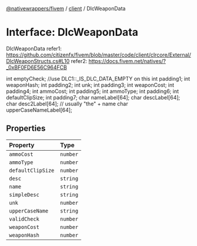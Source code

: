 [@nativewrappers/fivem](../../README.md) / [client](../README.md) / DlcWeaponData

# Interface: DlcWeaponData

DlcWeaponData
refer1: https://github.com/citizenfx/fivem/blob/master/code/client/clrcore/External/DlcWeaponStructs.cs#L10
refer2: https://docs.fivem.net/natives/?_0xBF0FD6E56C964FCB

int emptyCheck; //use DLC1::_IS_DLC_DATA_EMPTY on this
int padding1;
int weaponHash;
int padding2;
int unk;
int padding3;
int weaponCost;
int padding4;
int ammoCost;
int padding5;
int ammoType;
int padding6;
int defaultClipSize;
int padding7;
char nameLabel[64];
char descLabel[64];
char desc2Label[64]; // usually "the" + name
char upperCaseNameLabel[64];

## Properties

| Property | Type |
| :------ | :------ |
| `ammoCost` | `number` |
| `ammoType` | `number` |
| `defaultClipSize` | `number` |
| `desc` | `string` |
| `name` | `string` |
| `simpleDesc` | `string` |
| `unk` | `number` |
| `upperCaseName` | `string` |
| `validCheck` | `number` |
| `weaponCost` | `number` |
| `weaponHash` | `number` |
